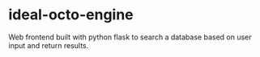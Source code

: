 # ideal-octo-engine
Web frontend built with python flask to search a database based on user input and return results.
